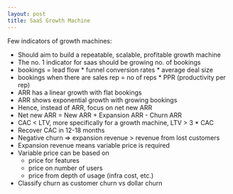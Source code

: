 ```yaml
---
layout: post
title: SaaS Growth Machine
---
```


Few indicators of growth machines:

- Should aim to build a repeatable, scalable, profitable growth machine
- The no. 1 indicator for saas should be growing no. of bookings
- bookings = lead flow * funnel conversion rates * average deal size
- bookings when there are sales rep = no of reps * PPR (productivity per rep)
- ARR has a linear growth with flat bookings
- ARR shows exponential growth with growing bookings 
- Hence, instead of ARR, focus on net new ARR
- Net new ARR = New ARR + Expansion ARR - Churn ARR
- CAC < LTV, more specifically for a growth machine, LTV > 3 * CAC
- Recover CAC in 12-18 months
- Negative churn => expansion revenue > revenue from lost customers 
- Expansion revenue means variable price is required
- Variable price can be based on 
	- price for features
	- price on number of users
	- price from depth of usage (infra cost, etc.)
- Classify churn as customer churn vs dollar churn
